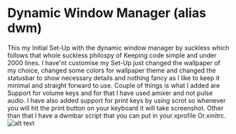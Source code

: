 # Dynamic Window Manager (alias dwm)
This my Initial Set-Up with the dynamic window manager by suckless which follows that whole suckless 
philospy of Keeping code simple and under 2000 lines. I have'nt customise my Set-Up just changed the wallpaper of my choice, changed some colors for wallpaper theme and changed the statusbar to show necessary details and nothing fancy as I like to keep it minimal and straight forward to use.
Couple of things is what I added are Support for volume keys and for that I have used amixer and not pulse audio. I have also added support for print keys by using scrot so whenever you will hit the print button on your keyboard it will take screenshot. 
Other than that I have a dwmbar script that you can put in your.xprofile Or.xinitrc. 
![alt text](https://i.ibb.co/F4YYdfC/2020-12-27-115512-1366x768-scrot.png) 

